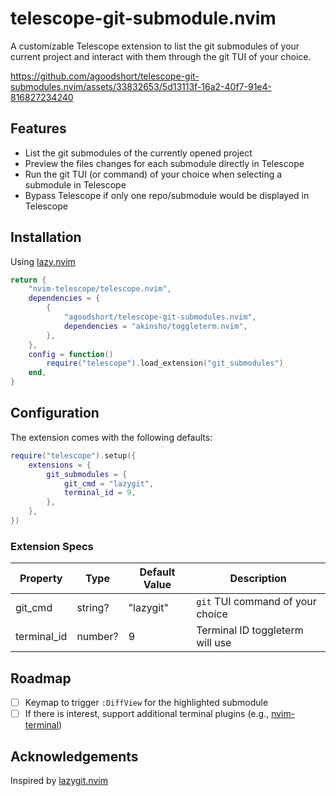 # telescope-git-submodule.nvim

A customizable Telescope extension to list the git submodules of your current project and interact with them through the git TUI of your choice.

<https://github.com/agoodshort/telescope-git-submodules.nvim/assets/33832653/5d13113f-16a2-40f7-91e4-816827234240>

## Features

- List the git submodules of the currently opened project
- Preview the files changes for each submodule directly in Telescope
- Run the git TUI (or command) of your choice when selecting a submodule in Telescope
- Bypass Telescope if only one repo/submodule would be displayed in Telescope

## Installation

Using [lazy.nvim](https://github.com/folke/lazy.nvim)

```lua
return {
	"nvim-telescope/telescope.nvim",
	dependencies = {
		{
			"agoodshort/telescope-git-submodules.nvim",
			dependencies = "akinsho/toggleterm.nvim",
		},
	},
	config = function()
		require("telescope").load_extension("git_submodules")
	end,
}
```

## Configuration

The extension comes with the following defaults:

```lua
require("telescope").setup({
	extensions = {
		git_submodules = {
			git_cmd = "lazygit",
			terminal_id = 9,
		},
	},
})
```

### Extension Specs

| Property    | Type    | Default Value | Description                      |
|-------------|---------|---------------|----------------------------------|
| git_cmd     | string? | "lazygit"     | `git` TUI command of your choice |
| terminal_id | number? | 9             | Terminal ID toggleterm will use  |

## Roadmap

- [ ] Keymap to trigger `:DiffView` for the highlighted submodule
- [ ] If there is interest, support additional terminal plugins (e.g., [nvim-terminal](https://github.com/s1n7ax/nvim-terminal))

## Acknowledgements

Inspired by [lazygit.nvim](https://github.com/kdheepak/lazygit.nvim)
